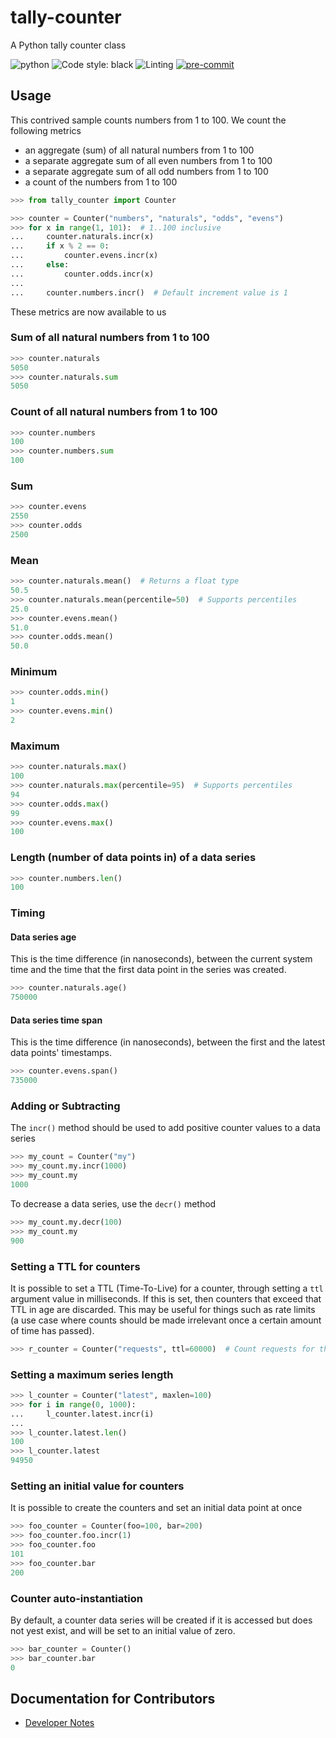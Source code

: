 # tally-counter
A Python tally counter class

![python](https://img.shields.io/badge/python-3.8%20%7C%203.9%20%7C%203.10%20%7C%203.11-blue)
![Code style: black](https://img.shields.io/badge/code%20style-black-000000.svg)
![Linting](https://img.shields.io/badge/linting-flake8%20%7C%20isort%20%7C%20mypy-yellowgreen)
[![pre-commit](https://img.shields.io/badge/pre--commit-enabled-brightgreen?logo=pre-commit)](https://github.com/pre-commit/pre-commit)

## Usage
This contrived sample counts numbers from 1 to 100. We count the following metrics
- an aggregate (sum) of all natural numbers from 1 to 100
- a separate aggregate sum of all even numbers from 1 to 100
- a separate aggregate sum of all odd numbers from 1 to 100
- a count of the numbers from 1 to 100

```python
>>> from tally_counter import Counter

>>> counter = Counter("numbers", "naturals", "odds", "evens")
>>> for x in range(1, 101):  # 1..100 inclusive
...     counter.naturals.incr(x)
...     if x % 2 == 0:
...         counter.evens.incr(x)
...     else:
...         counter.odds.incr(x)
...
...     counter.numbers.incr()  # Default increment value is 1

```

These metrics are now available to us
### Sum of all natural numbers from 1 to 100
```python
>>> counter.naturals
5050
>>> counter.naturals.sum
5050

```
### Count of all natural numbers from 1 to 100
```python
>>> counter.numbers
100
>>> counter.numbers.sum
100

```

### Sum
```python
>>> counter.evens
2550
>>> counter.odds
2500

```

### Mean
```python
>>> counter.naturals.mean()  # Returns a float type
50.5
>>> counter.naturals.mean(percentile=50)  # Supports percentiles
25.0
>>> counter.evens.mean()
51.0
>>> counter.odds.mean()
50.0

```

### Minimum
```python
>>> counter.odds.min()
1
>>> counter.evens.min()
2

```

### Maximum
```python
>>> counter.naturals.max()
100
>>> counter.naturals.max(percentile=95)  # Supports percentiles
94
>>> counter.odds.max()
99
>>> counter.evens.max()
100

```

### Length (number of data points in) of a data series
```python
>>> counter.numbers.len()
100

```

### Timing
#### Data series age
This is the time difference (in nanoseconds), between the current system time and the time that the first data point in the series was created.

```python
>>> counter.naturals.age()
750000

```

#### Data series time span
This is the time difference (in nanoseconds), between the first and the latest data points' timestamps.

```python
>>> counter.evens.span()
735000

```

### Adding or Subtracting
The `incr()` method should be used to add positive counter values to a data series
```python
>>> my_count = Counter("my")
>>> my_count.my.incr(1000)
>>> my_count.my
1000

```

To decrease a data series, use the `decr()` method
```python
>>> my_count.my.decr(100)
>>> my_count.my
900

```

### Setting a TTL for counters
It is possible to set a TTL (Time-To-Live) for a counter, through setting a `ttl` argument value in milliseconds.
If this is set, then counters that exceed that TTL in age are discarded.
This may be useful for things such as rate limits (a use case where counts should be made irrelevant once a certain amount of time has passed).

```python
>>> r_counter = Counter("requests", ttl=60000)  # Count requests for the past minute

```

### Setting a maximum series length

```python
>>> l_counter = Counter("latest", maxlen=100)
>>> for i in range(0, 1000):
...     l_counter.latest.incr(i)
...
>>> l_counter.latest.len()
100
>>> l_counter.latest
94950

```

### Setting an initial value for counters
It is possible to create the counters and set an initial data point at once
```python
>>> foo_counter = Counter(foo=100, bar=200)
>>> foo_counter.foo.incr(1)
>>> foo_counter.foo
101
>>> foo_counter.bar
200

```

### Counter auto-instantiation
By default, a counter data series will be created if it is accessed but does not yest
exist, and will be set to an initial value of zero.
```python
>>> bar_counter = Counter()
>>> bar_counter.bar
0

```

## Documentation for Contributors
- [Developer Notes](./docs/DEV.md)
